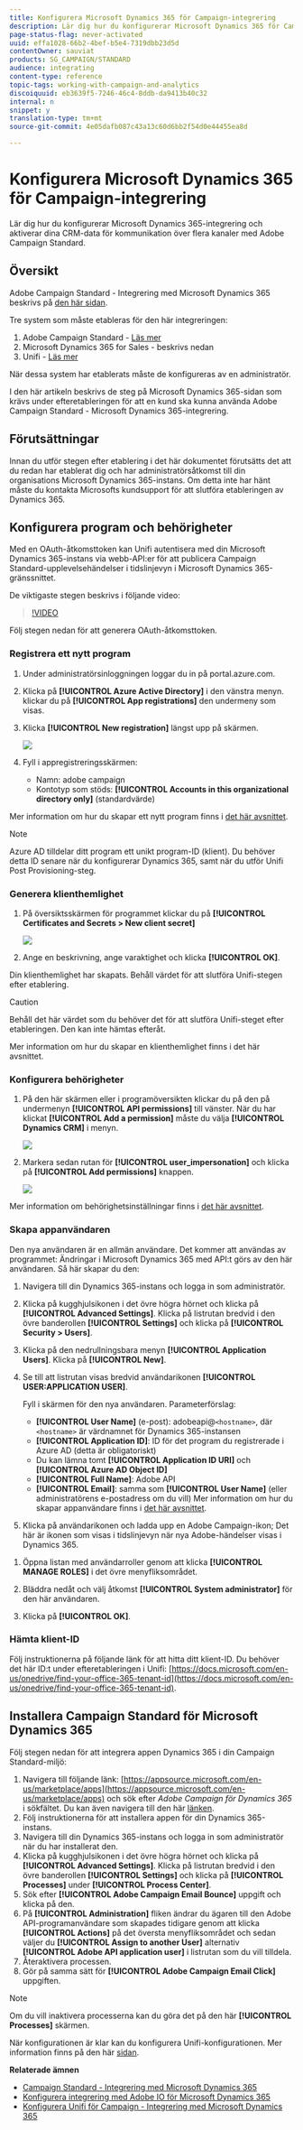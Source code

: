 ```yaml
---
title: Konfigurera Microsoft Dynamics 365 för Campaign-integrering
description: Lär dig hur du konfigurerar Microsoft Dynamics 365 för Campaign-integrering.
page-status-flag: never-activated
uuid: effa1028-66b2-4bef-b5e4-7319dbb23d5d
contentOwner: sauviat
products: SG_CAMPAIGN/STANDARD
audience: integrating
content-type: reference
topic-tags: working-with-campaign-and-analytics
discoiquuid: eb3639f5-7246-46c4-8ddb-da9413b40c32
internal: n
snippet: y
translation-type: tm+mt
source-git-commit: 4e05dafb087c43a13c60d6bb2f54d0e44455ea8d

---
```



# Konfigurera Microsoft Dynamics 365 för Campaign-integrering

Lär dig hur du konfigurerar Microsoft Dynamics 365-integrering och aktiverar dina CRM-data för kommunikation över flera kanaler med Adobe Campaign Standard.

## Översikt

Adobe Campaign Standard - Integrering med Microsoft Dynamics 365 beskrivs på [den här sidan](../../integrating/using/working-with-campaign-standard-and-microsoft-dynamics-365.md).

Tre system som måste etableras för den här integreringen:

1. Adobe Campaign Standard - [Läs mer](../../integrating/using/configure-adobe-io-for-ms-dynamic.md)
1. Microsoft Dynamics 365 for Sales - beskrivs nedan
1. Unifi - [Läs mer](../../integrating/using/configure-unifi-for-microsoft-dynamics-365-integration.md)

När dessa system har etablerats måste de konfigureras av en administratör.

I den här artikeln beskrivs de steg på Microsoft Dynamics 365-sidan som krävs under efteretableringen för att en kund ska kunna använda Adobe Campaign Standard - Microsoft Dynamics 365-integrering.

## Förutsättningar

Innan du utför stegen efter etablering i det här dokumentet förutsätts det att du redan har etablerat dig och har administratörsåtkomst till din organisations Microsoft Dynamics 365-instans.  Om detta inte har hänt måste du kontakta Microsofts kundsupport för att slutföra etableringen av Dynamics 365.

## Konfigurera program och behörigheter

Med en OAuth-åtkomsttoken kan Unifi autentisera med din Microsoft Dynamics 365-instans via webb-API:er för att publicera Campaign Standard-upplevelsehändelser i tidslinjevyn i Microsoft Dynamics 365-gränssnittet.

De viktigaste stegen beskrivs i följande video:

>[!VIDEO](https://video.tv.adobe.com/v/27637)

Följ stegen nedan för att generera OAuth-åtkomsttoken.

### Registrera ett nytt program

1. Under administratörsinloggningen loggar du in på portal.azure.com.

1. Klicka på **[!UICONTROL Azure Active Directory]** i den vänstra menyn. klickar du på **[!UICONTROL App registrations]** den undermeny som visas.

1. Klicka **[!UICONTROL New registration]** längst upp på skärmen.

   ![](assets/do-not-localize/MSdynACSIntegration-7.png)

1. Fyll i appregistreringsskärmen:

   * Namn: adobe campaign
   * Kontotyp som stöds: **[!UICONTROL Accounts in this organizational directory only]** (standardvärde)

Mer information om hur du skapar ett nytt program finns i [det här avsnittet](https://docs.microsoft.com/en-us/azure/active-directory/develop/quickstart-register-app).

>[!NOTE]
>
>Azure AD tilldelar ditt program ett unikt program-ID (klient). Du behöver detta ID senare när du konfigurerar Dynamics 365, samt när du utför Unifi Post Provisioning-steg.

### Generera klienthemlighet

1. På översiktsskärmen för programmet klickar du på **[!UICONTROL Certificates and Secrets > New client secret]**

   ![](assets/do-not-localize/MSdynACSIntegration-8.png)

1. Ange en beskrivning, ange varaktighet och klicka **[!UICONTROL OK]**.

Din klienthemlighet har skapats.  Behåll värdet för att slutföra Unifi-stegen efter etablering.

>[!CAUTION]
>
>Behåll det här värdet som du behöver det för att slutföra Unifi-steget efter etableringen. Den kan inte hämtas efteråt.

Mer information om hur du skapar en klienthemlighet finns i det här avsnittet.

### Konfigurera behörigheter

1. På den här skärmen eller i programöversikten klickar du på den på undermenyn **[!UICONTROL API permissions]** till vänster.  När du har klickat **[!UICONTROL Add a permission]** måste du välja **[!UICONTROL Dynamics CRM]** i menyn.

   ![](assets/do-not-localize/MSdynACSIntegration-9.png)

1. Markera sedan rutan för **[!UICONTROL user_impersonation]** och klicka på **[!UICONTROL Add permissions]** knappen.

   ![](assets/do-not-localize/MSdynACSIntegration-10.png)

Mer information om behörighetsinställningar finns i [det här avsnittet](https://docs.microsoft.com/en-us/azure/active-directory/develop/quickstart-configure-app-access-web-apis#add-permissions-to-access-web-apis).

### Skapa appanvändaren

Den nya användaren är en allmän användare. Det kommer att användas av programmet: Ändringar i Microsoft Dynamics 365 med API:t görs av den här användaren. Så här skapar du den:

1. Navigera till din Dynamics 365-instans och logga in som administratör.

1. Klicka på kugghjulsikonen i det övre högra hörnet och klicka på **[!UICONTROL Advanced Settings]**. Klicka på listrutan bredvid i den övre banderollen **[!UICONTROL Settings]** och klicka på **[!UICONTROL Security > Users]**.

1. Klicka på den nedrullningsbara menyn **[!UICONTROL Application Users]**. Klicka på **[!UICONTROL New]**.

1. Se till att listrutan visas bredvid användarikonen **[!UICONTROL USER:APPLICATION USER]**.

   Fyll i skärmen för den nya användaren.  Parameterförslag:

   * **[!UICONTROL User Name]** (e-post): adobeapi@`<hostname>`, där `<hostname>` är värdnamnet för Dynamics 365-instansen
   * **[!UICONTROL Application ID]**: ID för det program du registrerade i Azure AD (detta är obligatoriskt)
   * Du kan lämna tomt **[!UICONTROL Application ID URI]** och **[!UICONTROL Azure AD Object ID]**
   * **[!UICONTROL Full Name]**: Adobe API
   * **[!UICONTROL Email]**: samma som **[!UICONTROL User Name]** (eller administratörens e-postadress om du vill)
   Mer information om hur du skapar appanvändare finns i [det här avsnittet](https://docs.microsoft.com/en-gb/power-platform/admin/create-users-assign-online-security-roles#create-an-application-user).

1. Klicka på användarikonen och ladda upp en Adobe Campaign-ikon; Det här är ikonen som visas i tidslinjevyn när nya Adobe-händelser visas i Dynamics 365.

<!-- ***getfile*** adobe campaign logo-->

1. Öppna listan med användarroller genom att klicka **[!UICONTROL MANAGE ROLES]** i det övre menyfliksområdet.

1. Bläddra nedåt och välj åtkomst **[!UICONTROL System administrator]** för den här användaren.

1. Klicka på **[!UICONTROL OK]**.

### Hämta klient-ID

Följ instruktionerna på följande länk för att hitta ditt klient-ID.  Du behöver det här ID:t under efteretableringen i Unifi: [https://docs.microsoft.com/en-us/onedrive/find-your-office-365-tenant-id](https://docs.microsoft.com/en-us/onedrive/find-your-office-365-tenant-id).

## Installera Campaign Standard för Microsoft Dynamics 365

Följ stegen nedan för att integrera appen Dynamics 365 i din Campaign Standard-miljö:

1. Navigera till följande länk: [https://appsource.microsoft.com/en-us/marketplace/apps](https://appsource.microsoft.com/en-us/marketplace/apps) och sök efter _Adobe Campaign för Dynamics 365_ i sökfältet.
Du kan även navigera till den här [länken](https://appsource.microsoft.com/en-us/product/dynamics-365/adobecampaign.re4snj-a4n7-5t6y-a14br-d5d1b?flightCodes=adobesignhide&amp;tab=Overview).
1. Följ instruktionerna för att installera appen för din Dynamics 365-instans.
1. Navigera till din Dynamics 365-instans och logga in som administratör när du har installerat den.
1. Klicka på kugghjulsikonen i det övre högra hörnet och klicka på **[!UICONTROL Advanced Settings]**. Klicka på listrutan bredvid i den övre banderollen **[!UICONTROL Settings]** och klicka på **[!UICONTROL Processes]** under **[!UICONTROL Process Center]**.
1. Sök efter **[!UICONTROL Adobe Campaign Email Bounce]** uppgift och klicka på den.
1. På **[!UICONTROL Administration]** fliken ändrar du ägaren till den Adobe API-programanvändare som skapades tidigare genom att klicka **[!UICONTROL Actions]** på det översta menyfliksområdet och sedan väljer du **[!UICONTROL Assign to another User]** alternativ **[!UICONTROL Adobe API application user]** i listrutan som du vill tilldela.
1. Återaktivera processen.
1. Gör på samma sätt för **[!UICONTROL Adobe Campaign Email Click]** uppgiften.

>[!NOTE]
>
>Om du vill inaktivera processerna kan du göra det på den här **[!UICONTROL Processes]** skärmen.

När konfigurationen är klar kan du konfigurera Unifi-konfigurationen. Mer information finns på den här [sidan](../../integrating/using/working-with-campaign-standard-and-microsoft-dynamics-365.md).

**Relaterade ämnen**

* [Campaign Standard - Integrering med Microsoft Dynamics 365](../../integrating/using/working-with-campaign-standard-and-microsoft-dynamics-365.md)
* [Konfigurera integrering med Adobe IO för Microsoft Dynamics 365](../../integrating/using/configure-adobe-io-for-ms-dynamic.md)
* [Konfigurera Unifi för Campaign - Integrering med Microsoft Dynamics 365](../../integrating/using/configure-unifi-for-microsoft-dynamics-365-integration.md)
